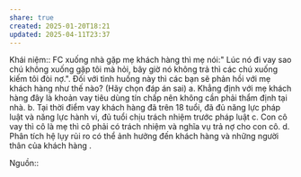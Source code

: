 ```yaml
---
share: true
created: 2025-01-20T18:21
updated: 2025-04-11T23:37
---
```

Khái niệm:: 
FC xuống nhà gặp mẹ khách hàng thì mẹ nói:" Lúc nó đi vay sao chú không xuống gặp tôi mà hỏi, bây giờ nó không trả thì các chú xuống kiếm tôi đòi nợ.". Đối với tình huống này thì các bạn sẽ phản hồi với mẹ khách hàng như thế nào? (Hãy chọn đáp án sai)
a.
Khẳng định với mẹ khách hàng đây là khoản vay tiêu dùng tín chấp nên không cần phải thẩm định tại nhà.
b.
Tại thời điểm vay khách hàng đã trên 18 tuổi, đã đủ năng lực pháp luật và năng lực hành vi, đủ tuổi chịu trách nhiệm trước pháp luật
c.
Con cô vay thì cô là mẹ thì cô phải có trách nhiệm và nghĩa vụ trả nợ cho con cô.
d.
Phân tích hệ lụy rủi ro có thể ảnh hưởng đến khách hàng và những người thân của khách hàng .

Nguồn:: 
